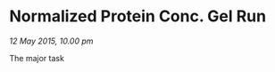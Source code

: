 Normalized Protein Conc. Gel Run
================================

*12 May 2015, 10.00 pm*

The major task
